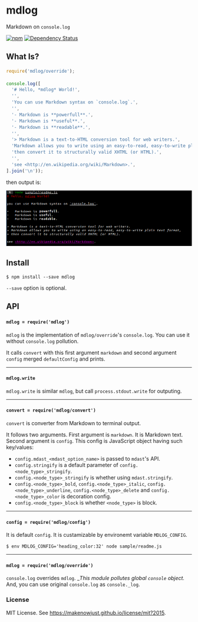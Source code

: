 # mdlog

Markdown on `console.log`

[![npm](https://nodei.co/npm/mdlog.png)](https://nodei.co/npm/mdlog/)
[![Dependency Status](https://david-dm.org/MakeNowJust/mdlog.png)](https://david-dm.org/MakeNowJust/mdlog)


## What Is?

```javascript
require('mdlog/override');

console.log([
  '# Hello, *mdlog* World!',
  '',
  'You can use Markdown syntax on `console.log`.',
  '',
  '- Markdown is **powerfull**.',
  '- Markdown is **useful**.',
  '- Markdown is **readable**.',
  '',
  '> Markdown is a text-to-HTML conversion tool for web writers.',
  'Markdown allows you to write using an easy-to-read, easy-to-write plain text format,',
  'then convert it to structurally valid XHTML (or HTML).',
  '',
  'see <http://en.wikipedia.org/wiki/Markdown>.',
].join('\n'));
```

then output is:

![output to terminal](https://raw.githubusercontent.com/MakeNowJust/mdlog/master/sample/readme.png)


## Install

```console
$ npm install --save mdlog
```

`--save` option is optional.

## API

#### `mdlog = require('mdlog')`

`mdlog` is the implementation of `mdlog/override`'s `console.log`. You can use it without `console.log` pollution.

It calls `convert` with this first argument `markdown` and second argument `config` merged `defaultConfig` and prints.

- - -

#### `mdlog.write`

`mdlog.write` is similar `mdlog`, but call `process.stdout.write` for outputing.

- - -

#### `convert = require('mdlog/convert')`

`convert` is converter from Markdown to terminal output.

It follows two arguments.  First argument is `markdown`. It is Markdown text.  Second argument is `config`.  This config is JavaScript object having such key/values:

  - `config.mdast_<mdast_option_name>` is passed to `mdast`'s API.
  - `config.stringify` is a default parameter of `config.<node_type>_stringify`.
  - `config.<node_type>_stringify` is whether using `mdast.stringify`.
  - `config.<node_type>_bold`, `config.<node_type>_italic`, `config.<node_type>_underline`, `config.<node_type>_delete` and `config.<node_type>_color` is decoration config.
  - `config.<node_type>_block` is whether `<node_type>` is block.

- - -

#### `config = require('mdlog/config')`

It is default `config`.  It is custamizable by environemt variable `MDLOG_CONFIG`.

```console
$ env MDLOG_CONFIG='heading_color:32' node sample/readme.js
```

- - -

#### `mdlog = require('mdlog/override')`

`console.log` overrides `mdlog`. __This module pollutes global `console` object._ And, you can use original `console.log` as `console._log`.


### License

MIT License. See <https://makenowjust.github.io/license/mit?2015>.
